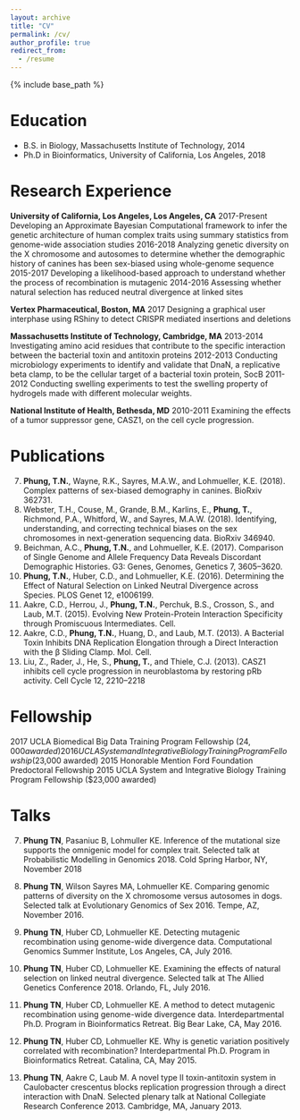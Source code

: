 ```yaml
---
layout: archive
title: "CV"
permalink: /cv/
author_profile: true
redirect_from:
  - /resume
---
```


{% include base_path %}

Education
======
* B.S. in Biology, Massachusetts Institute of Technology, 2014
* Ph.D in Bioinformatics, University of California, Los Angeles, 2018

Research Experience
======

**University of California, Los Angeles, Los Angeles, CA**
   2017-Present	Developing an Approximate Bayesian Computational framework to infer the genetic architecture of human complex traits using summary statistics from genome-wide association studies
   2016-2018	Analyzing genetic diversity on the X chromosome and autosomes to determine whether the demographic history of canines has been sex-biased using whole-genome sequence
   2015-2017	Developing a likelihood-based approach to understand whether the process of recombination is mutagenic
   2014-2016	Assessing whether natural selection has reduced neutral divergence at linked sites

**Vertex Pharmaceutical, Boston, MA**
   2017	Designing a graphical user interphase using RShiny to detect CRISPR mediated insertions and deletions

**Massachusetts Institute of Technology, Cambridge, MA**
   2013-2014	Investigating amino acid residues that contribute to the specific interaction between the bacterial toxin and antitoxin proteins
   2012-2013	Conducting microbiology experiments to identify and validate that DnaN, a replicative beta clamp, to be the cellular target of a bacterial toxin protein, SocB
   2011-2012	Conducting swelling experiments to test the swelling property of hydrogels made with different molecular weights.

**National Institute of Health, Bethesda, MD**
   2010-2011	Examining the effects of a tumor suppressor gene, CASZ1, on the cell cycle progression.


Publications
======
7. **Phung, T.N.**, Wayne, R.K., Sayres, M.A.W., and Lohmueller, K.E. (2018). Complex patterns of sex-biased demography in canines. BioRxiv 362731.
6. Webster, T.H., Couse, M., Grande, B.M., Karlins, E., **Phung, T.**, Richmond, P.A., Whitford, W., and Sayres, M.A.W. (2018). Identifying, understanding, and correcting technical biases on the sex chromosomes in next-generation sequencing data. BioRxiv 346940.
5. Beichman, A.C., **Phung, T.N.**, and Lohmueller, K.E. (2017). Comparison of Single Genome and Allele Frequency Data Reveals Discordant Demographic Histories. G3: Genes, Genomes, Genetics 7, 3605–3620.
4. **Phung, T.N.**, Huber, C.D., and Lohmueller, K.E. (2016). Determining the Effect of Natural Selection on Linked Neutral Divergence across Species. PLOS Genet 12, e1006199.
3. Aakre, C.D., Herrou, J., **Phung, T.N.**, Perchuk, B.S., Crosson, S., and Laub, M.T. (2015). Evolving New Protein-Protein Interaction Specificity through Promiscuous Intermediates. Cell.
2. Aakre, C.D., **Phung, T.N.**, Huang, D., and Laub, M.T. (2013). A Bacterial Toxin Inhibits DNA Replication Elongation through a Direct Interaction with the β Sliding Clamp. Mol. Cell.
1. Liu, Z., Rader, J., He, S., **Phung, T.**, and Thiele, C.J. (2013). CASZ1 inhibits cell cycle progression in neuroblastoma by restoring pRb activity. Cell Cycle 12, 2210–2218

Fellowship
======
   2017		UCLA Biomedical Big Data Training Program Fellowship ($24,000 awarded)
   2016		UCLA System and Integrative Biology Training Program Fellowship ($23,000 awarded)
   2015		Honorable Mention Ford Foundation Predoctoral Fellowship 
   2015 		UCLA System and Integrative Biology Training Program Fellowship ($23,000 awarded)

Talks
======
7. **Phung TN**, Pasaniuc B, Lohmuller KE. Inference of the mutational size supports the omnigenic model for complex trait. Selected talk at Probabilistic Modelling in Genomics 2018. Cold Spring Harbor, NY, November 2018
 
6. **Phung TN**, Wilson Sayres MA, Lohmueller KE. Comparing genomic patterns of diversity on the X chromosome versus autosomes in dogs. Selected talk at Evolutionary Genomics of Sex 2016. Tempe, AZ, November 2016. 

5. **Phung TN**, Huber CD, Lohmueller KE. Detecting mutagenic recombination using genome-wide divergence data. Computational Genomics Summer Institute, Los Angeles, CA, July 2016.

4. **Phung TN**, Huber CD, Lohmueller KE. Examining the effects of natural selection on linked neutral divergence. Selected talk at The Allied Genetics Conference 2018. Orlando, FL, July 2016.

3. **Phung TN**, Huber CD, Lohmueller KE. A method to detect mutagenic recombination using genome-wide divergence data. Interdepartmental Ph.D. Program in Bioinformatics Retreat. Big Bear Lake, CA, May 2016.

2. **Phung TN**, Huber CD, Lohmueller KE. Why is genetic variation positively correlated with recombination? Interdepartmental Ph.D. Program in Bioinformatics Retreat. Catalina, CA, May 2015.

1. **Phung TN**, Aakre C, Laub M. A novel type II toxin-antitoxin system in Caulobacter crescentus blocks replication progression through a direct interaction with DnaN. Selected plenary talk at National Collegiate Research Conference 2013. Cambridge, MA, January 2013. 

